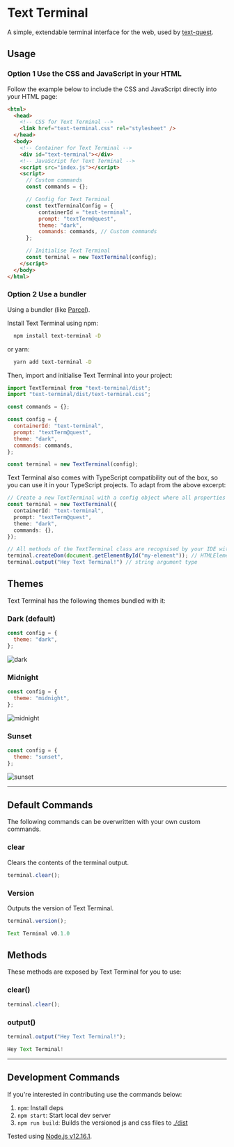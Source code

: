 # Text Terminal

A simple, extendable terminal interface for the web, used by [text-quest](https://github.com/desholmes/text-quest).

## Usage

### Option 1 Use the CSS and JavaScript in your HTML

Follow the example below to include the CSS and JavaScript directly into your HTML page:

```html
<html>
  <head>
    <!-- CSS for Text Terminal -->
    <link href="text-terminal.css" rel="stylesheet" />
  </head>
  <body>
    <!-- Container for Text Terminal -->
    <div id="text-terminal"></div>
    <!-- JavaScript for Text Terminal -->
    <script src="index.js"></script>
    <script>
      // Custom commands
      const commands = {};

      // Config for Text Terminal
      const textTerminalConfig = {
          containerId = "text-terminal",
          prompt: "textTerm@quest",
          theme: "dark",
          commands: commands, // Custom commands
      };

      // Initialise Text Terminal
      const terminal = new TextTerminal(config);
    </script>
  </body>
</html>
```

### Option 2 Use a bundler

Using a bundler (like [Parcel](https://parceljs.org/)).

Install Text Terminal using npm:

```sh
  npm install text-terminal -D
```

or yarn:

```sh
  yarn add text-terminal -D
```

Then, import and initialise Text Terminal into your project:

```javascript
import TextTerminal from "text-terminal/dist";
import "text-terminal/dist/text-terminal.css";

const commands = {};

const config = {
  containerId: "text-terminal",
  prompt: "textTerm@quest",
  theme: "dark",
  commands: commands,
};

const terminal = new TextTerminal(config);
```

Text Terminal also comes with TypeScript compatibility out of the box, so you can use it in your TypeScript projects. To adapt from the above excerpt:

```typescript
// Create a new TextTerminal with a config object where all properties are optional
const terminal = new TextTerminal({
  containerId: "text-terminal",
  prompt: "textTerm@quest",
  theme: "dark",
  commands: {},
});

// All methods of the TextTerminal class are recognised by your IDE with correct typing
terminal.createDom(document.getElementById("my-element")); // HTMLElement argument type
terminal.output("Hey Text Terminal!") // string argument type
```

## Themes

Text Terminal has the following themes bundled with it:

### Dark (default)

```javascript
const config = {
  theme: "dark",
};
```

![dark](https://user-images.githubusercontent.com/1830123/98743681-599ef680-23a8-11eb-9193-82920513f5d2.png)

### Midnight

```javascript
const config = {
  theme: "midnight",
};
```

![midnight](https://user-images.githubusercontent.com/1830123/98743936-c0241480-23a8-11eb-95c0-62dbabc15ad1.png)

### Sunset

```javascript
const config = {
  theme: "sunset",
};
```

![sunset](https://user-images.githubusercontent.com/1830123/98744070-ff526580-23a8-11eb-8140-04727285d6f6.png)

---

## Default Commands

The following commands can be overwritten with your own custom commands.

### clear

Clears the contents of the terminal output.

```js
terminal.clear();
```

### Version

Outputs the version of Text Terminal.

```js
terminal.version();

Text Terminal v0.1.0
```

## Methods

These methods are exposed by Text Terminal for you to use:

### clear()

```js
terminal.clear();
```

### output()

```js
terminal.output("Hey Text Terminal!");

Hey Text Terminal!
```

---

## Development Commands

If you're interested in contributing use the commands below:

1. `npm`: Install deps
1. `npm start`: Start local dev server
1. `npm run build`: Builds the versioned js and css files to [./dist](./dist)

Tested using [Node.js v12.16.1](https://nodejs.org/en/).
